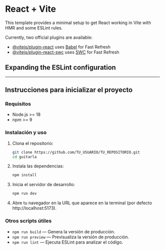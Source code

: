 # React + Vite

This template provides a minimal setup to get React working in Vite with HMR and some ESLint rules.

Currently, two official plugins are available:

- [@vitejs/plugin-react](https://github.com/vitejs/vite-plugin-react/blob/main/packages/plugin-react) uses [Babel](https://babeljs.io/) for Fast Refresh
- [@vitejs/plugin-react-swc](https://github.com/vitejs/vite-plugin-react/blob/main/packages/plugin-react-swc) uses [SWC](https://swc.rs/) for Fast Refresh

## Expanding the ESLint configuration


---

## Instrucciones para inicializar el proyecto

### Requisitos
- Node.js >= 18
- npm >= 9

### Instalación y uso
1. Clona el repositorio:
   ```sh
   git clone https://github.com/TU_USUARIO/TU_REPOSITORIO.git
   cd guitarla
   ```
2. Instala las dependencias:
   ```sh
   npm install
   ```
3. Inicia el servidor de desarrollo:
   ```sh
   npm run dev
   ```
4. Abre tu navegador en la URL que aparece en la terminal (por defecto http://localhost:5173).

### Otros scripts útiles
- `npm run build` — Genera la versión de producción.
- `npm run preview` — Previsualiza la versión de producción.
- `npm run lint` — Ejecuta ESLint para analizar el código.
